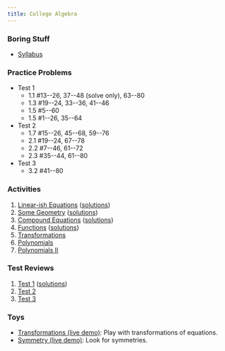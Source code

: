 ```yaml
---
title: College Algebra
---
```


### Boring Stuff

* [Syllabus](/pdf/classes/coal/coal-syllabus.pdf)


### Practice Problems

* Test 1
    * 1.1 #13--26, 37--48 (solve only), 63--80
    * 1.3 #19--24, 33--36, 41--46
    * 1.5 #5--60
    * 1.5 #1--26, 35--64
* Test 2
    * 1.7 #15--26, 45--68, 59--76
    * 2.1 #19--24, 67--78
    * 2.2 #7--46, 61--72
    * 2.3 #35--44, 61--80
* Test 3
    * 3.2 #41--80


### Activities

1. [Linear-ish Equations](/pdf/classes/coal/coal-a01-linear-ish-equations.pdf) ([solutions](/pdf/classes/coal/coal-soln-a01-linear-ish-equations.pdf))
2. [Some Geometry](/pdf/classes/coal/coal-a02-some-geometry.pdf) ([solutions](/pdf/classes/coal/coal-soln-a02-some-geometry.pdf))
3. [Compound Equations](/pdf/classes/coal/coal-a03-compound-equations.pdf) ([solutions](/pdf/classes/coal/coal-soln-a03-compound-equations.pdf))
4. [Functions](/pdf/classes/coal/coal-a04-functions.pdf) ([solutions](/pdf/classes/coal/coal-soln-a04-functions.pdf))
5. [Transformations](/pdf/classes/coal/coal-a05-transformations.pdf)
6. [Polynomials](/pdf/classes/coal/coal-a06-polynomials.pdf)
7. [Polynomials II](/pdf/classes/coal/coal-a07-polynomials-ii.pdf)


### Test Reviews

1. [Test 1](/pdf/classes/coal/coal-r1-equations-and-geometry.pdf) ([solutions](/pdf/classes/coal/coal-soln-r1-equations-and-geometry.pdf))
2. [Test 2](/pdf/classes/coal/coal-r2-functions.pdf)
3. [Test 3](/pdf/classes/coal/coal-r3-polynomials.pdf)


### Toys

* [Transformations (live demo)](/classes/coal/transformations-live-demo.html): Play with transformations of equations.
* [Symmetry (live demo)](/classes/coal/symmetry-live-demo.html): Look for symmetries.
